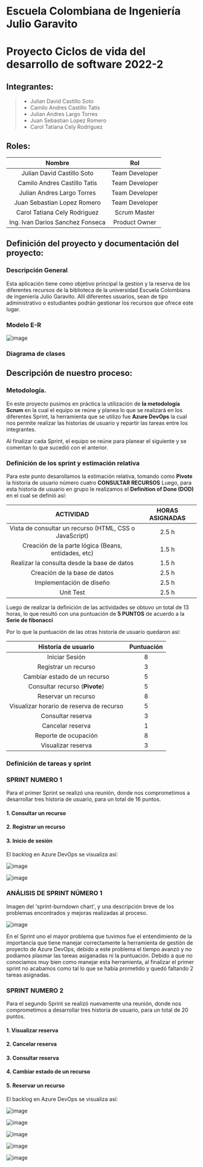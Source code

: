 # Escuela Colombiana de Ingeniería Julio Garavito
# Proyecto Ciclos de vida del desarrollo de software 2022-2

## Integrantes: 

>- Julian David Castillo Soto
>- Camilo Andres Castillo Tatis 
>- Julian Andres Largo Torres 
>- Juan Sebastian Lopez Romero
>- Carol Tatiana Cely Rodriguez

## Roles:

|     Nombre    |     Rol         |
|:--------------:|:-------------: |
|Julian David Castillo Soto |Team Developer    |
|Camilo Andres Castillo Tatis  |Team Developer   |
|Julian Andres Largo Torres  |Team Developer   |
|Juan Sebastian Lopez Romero |Team Developer   |
|Carol Tatiana Cely Rodriguez |Scrum Master    |
|Ing. Ivan Darios Sanchez Fonseca |Product Owner   |

## Definición del proyecto y documentación del proyecto:

### Descripción General
Esta aplicación tiene como objetivo principal la gestion y la reserva de los diferentes recursos de la biblioteca de la universidad Escuela Colombiana 
de ingeniería Julio Garavito. Allí diferentes usuarios, sean de tipo administrativo o estudiantes podrán gestionar los recursos que ofrece este 
lugar. 

### Modelo E-R

![image](https://user-images.githubusercontent.com/63822072/204149789-fb942e22-b04c-44fb-8b7b-492fe120d9ca.png)

### Diagrama de clases 

## Descripción de nuestro proceso:

### Metodología.

En este proyecto pusimos en práctica la utilización de **la metodología Scrum** en la cual el equipo se reúne y planea 
lo que se realizará en los diferentes Sprint, la herramienta que se utilizo fue **Azure DevOps** la cual nos permite realizar las historias de usuario 
y repartir las tareas entre los integrantes.

Al finalizar cada Sprint, el equipo se reúne para planear el siguiente y se comentan lo que sucedió con el anterior.

### Definición de los sprint y estimación relativa 

Para este punto desarollamos la estimación relativa, tomando como **Pivote** la historia de usuario número cuatro **CONSULTAR RECURSOS** 
Luego, para esta historia de usuario en grupo le realizamos el **Definition of Done (DOD)** en el cual se definió así: 


|     **ACTIVIDAD**   |     **HORAS ASIGNADAS**         |
|:--------------:|:-------------: |
|Vista de consultar un recurso (HTML, CSS o JavaScript) |  2.5 h    |
|Creación de la parte lógica (Beans, entidades, etc)  |  1.5 h   |
|Realizar la consulta desde la base de datos  | 1.5 h   |
|Creación de la base de datos | 2.5 h  |
|Implementación de diseño |2.5 h   |
|Unit Test  | 2.5 h   |

Luego de realizar la definición de las actividades se obtuvo un total de 13 horas, lo que resultó con una puntuación de **5 PUNTOS** de acuerdo a 
la **Serie de fibonacci** 

Por lo que la puntuación de las otras historia de usuario quedaron así: 


|     **Historia de usuario**   |     **Puntuación**         |
|:--------------:|:-------------: |
|Iniciar Sesión |  8   |
|Registrar un recurso  |  3  |
|Cambiar estado de un recurso |  5  |
|Consultar recurso (**Pivote**) | 5 |
|Reservar un recurso | 8  |
|Visualizar horario de reserva de recurso | 5  |
|Consultar reserva | 3  |
|Cancelar reserva | 1  |
|Reporte de ocupación | 8  |
|Visualizar reserva | 3  |

### Definición de tareas y sprint

### SPRINT NUMERO 1

Para el primer Sprint se realizó una reunión, donde nos comprometimos a desarrollar tres historia de usuario, para un total de 16 puntos.
  #### 1. Consultar un recurso 
  #### 2. Registrar un recurso
  #### 3. Inicio de sesión 
  
El backlog en Azure DevOps se visualiza así: 

![image](https://user-images.githubusercontent.com/63822072/203644764-dbd358f8-0b06-49d3-aebf-5745dd27be49.png)

![image](https://user-images.githubusercontent.com/63822072/203644806-475e985c-d7f2-4597-a70b-69631d10f3cd.png)

### ANÁLISIS DE SPRINT NÚMERO 1 

Imagen del 'sprint-burndown chart', y una descripción breve de los problemas encontrados y mejoras realizadas al proceso.

![image](https://user-images.githubusercontent.com/63822072/203645046-e5394a04-96c3-4f30-b4ac-96d124daf65b.png)

En el Sprint uno el mayor problema que tuvimos fue el entendimiento de la importancia que tiene manejar correctamente
la herramienta de gestión de proyecto de Azure DevOps, debido a este problema el tiempo avanzó y no podiamos plasmar las tareas asiganadas 
ni la puntuación.
Debido a que no conociamos muy bien como manejar esta herramienta, al finalizar el primer sprint no acabamos como tal lo que se había 
prometido y quedó faltando 2 tareas asignadas. 

### SPRINT NUMERO 2

Para el segundo Sprint se realizó nuevamente una reunión, donde nos comprometimos a desarrollar tres historia de usuario, para un total de 20 puntos.
  #### 1. Visualizar reserva 
  #### 2. Cancelar reserva 
  #### 3. Consultar reserva 
  #### 4. Cambiar estado de un recurso
  #### 5. Reservar un recurso
 
El backlog en Azure DevOps se visualiza así: 

![image](https://user-images.githubusercontent.com/63822072/203646359-6f860a49-e2e6-4808-9eb5-092a454e81c4.png)

![image](https://user-images.githubusercontent.com/63822072/203646412-4de3ca9d-87d1-46cb-b7f6-4439ccf5ae60.png)

![image](https://user-images.githubusercontent.com/63822072/203646458-abaa0ce8-5cee-446a-b71b-237fb0f6d121.png)

![image](https://user-images.githubusercontent.com/63822072/203646522-3f7eb53e-b507-4ca1-99a3-6a7956292eef.png)

![image](https://user-images.githubusercontent.com/63822072/203646561-6312e785-c3ee-4d78-aceb-367479fe336b.png)


